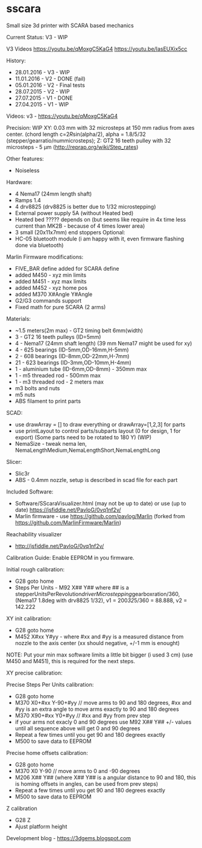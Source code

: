 # sscara
Small size 3d printer with SCARA based mechanics

Current Status: V3 - WIP

V3 Videos
https://youtu.be/qMoxgC5KaG4
https://youtu.be/IasEUXix5cc

History:
* 28.01.2016 - V3 - WIP
* 11.01.2016 - V2 - DONE (fail)
* 05.01.2016 - V2 - Final tests
* 28.07.2015 - V2 - WIP
* 27.07.2015 - V1 - DONE
* 27.04.2015 - V1 - WIP

Videos:
v3 - https://youtu.be/qMoxgC5KaG4
 

Precision:
WIP
XY: 0.03 mm with 32 microsteps at 150 mm radius from axes center. (chord length c=2*R*sin(alpha/2), alpha = 1.8/5/32 (stepper/gearratio/nummicrosteps);
Z: GT2 16 teeth pulley with 32 microsteps - 5 μm (http://reprap.org/wiki/Step_rates)
 
Other features:
* Noiseless

Hardware: 
* 4 Nema17 (24mm length shaft)
* Ramps 1.4
* 4 drv8825 (drv8825 is better due to 1/32 microstepping)
* External power supply 5A (without Heated bed)
* Heated bed ????? depends on (but seems like require in 4x time less current than MK2B - because of 4 times lower area)
* 3 small (20x11x7mm) end stoppers
Optional:
* HC-05 bluetooth module (i am happy with it, even firmware flashing done via bluetooth)

Marlin Firmware modifications:
* FIVE_BAR define added for SCARA define
* added M450 - xyz min limits
* added M451 - xyz max limits
* added M452 - xyz home pos
* added M370 X#Angle Y#Angle
* G2/G3 commands support
* Fixed math for pure SCARA (2 arms)

Materials:
* ~1.5 meters(2m max) - GT2 timing belt 6mm(width)
* 3 - GT2 16 teeth pulleys (ID=5mm)
* 4 - Nema17 (24mm shaft length) (39 mm Nema17 might be used for xy)
* 4 - 625 bearings (ID-5mm,OD-16mm,H-5mm)
* 2 - 608 bearings (ID-8mm,OD-22mm,H-7mm)
* 21 - 623 bearings (ID-3mm,OD-10mm,H-4mm)
* 1 - aluminium tube (ID-6mm,OD-8mm) - 350mm max
* 1 - m5 threaded rod - 500mm max
* 1 - m3 threaded rod - 2 meters max
* m3 bolts and nuts
* m5 nuts
* ABS filament to print parts


SCAD:
* use drawArray = [] to draw everything or drawArray=[1,2,3] for parts
* use printLayout to control parts/subparts layout (0 for design, 1 for export) (Some parts need to be rotated to 180 Y) (WIP)
* NemaSize - tweak nema len, NemaLengthMedium,NemaLengthShort,NemaLengthLong

Slicer:
* Slic3r
* ABS - 0.4mm nozzle, setup is described in scad file for each part

Included Software:
* Software/SScaraVisualizer.html (may not be up to date) or use (up to date) https://jsfiddle.net/PavloG/0vq1nf2v/
* Marlin firmware - use https://github.com/pavlog/Marlin (forked from https://github.com/MarlinFirmware/Marlin)

Reachability visualizer
* http://jsfiddle.net/PavloG/0vq1nf2v/

Calibration Guide:
Enable EEPROM in you firmware.

Initial rough calibration:
* G28 goto home
* Steps Per Units - M92 X## Y## where ## is a stepperUnitsPerRevolution*driverMicrostepping*gearboxration/360, (Nema17 1.8deg with drv8825 1/32), v1 = 200*32*5/360 = 88.888, v2 = 142.222

XY init calibration:

* G28 goto home
* M452 X#xx Y#yy - where #xx and #yy is a measured distance from nozzle to the axis center (xx should negative, +/-1 mm is enought)

NOTE: Put your min max software limits a little bit bigger (i used 3 cm)  (use M450 and M451), this is required for the next steps.

XY precise calibration:

Precise Steps Per Units calibration:
* G28 goto home
* M370 X0+#xx Y-90+#yy // move arms to 90 and 180 degrees, #xx and #yy is an extra angle to move arms exactly to 90 and 180 degrees
* M370 X90+#xx Y0+#yy // #xx and #yy from prev step
* if your arms not exacly 0 and 90 degrees use M92 X## Y## +/- values until all sequence above will get 0 and 90 degrees
* Repeat a few times until you get 90 and 180 degrees exactly
* M500 to save data to EEPROM


Precise home offsets calibration:
* G28 goto home
* M370 X0 Y-90 // move arms to 0 and -90 degrees
* M206 X## Y## (where X## Y## is a angular distance to 90 and 180, this is homing offsets in angles, can be used from prev steps)
* Repeat a few times until you get 90 and 180 degrees exactly
* M500 to save data to EEPROM


Z calibration
* G28 Z
* Ajust platform height

Development blog - https://3dgems.blogspot.com